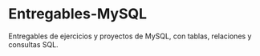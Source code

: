 # Entregables-MySQL
Entregables de ejercicios y proyectos de MySQL, con tablas, relaciones y consultas SQL.
